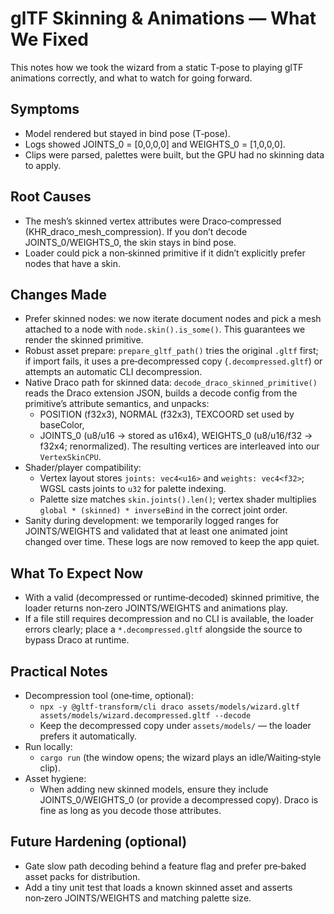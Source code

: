 # glTF Skinning & Animations — What We Fixed

This notes how we took the wizard from a static T‑pose to playing glTF animations correctly, and what to watch for going forward.

## Symptoms
- Model rendered but stayed in bind pose (T‑pose).
- Logs showed JOINTS_0 = [0,0,0,0] and WEIGHTS_0 = [1,0,0,0].
- Clips were parsed, palettes were built, but the GPU had no skinning data to apply.

## Root Causes
- The mesh’s skinned vertex attributes were Draco‑compressed (KHR_draco_mesh_compression). If you don’t decode JOINTS_0/WEIGHTS_0, the skin stays in bind pose.
- Loader could pick a non‑skinned primitive if it didn’t explicitly prefer nodes that have a skin.

## Changes Made
- Prefer skinned nodes: we now iterate document nodes and pick a mesh attached to a node with `node.skin().is_some()`. This guarantees we render the skinned primitive.
- Robust asset prepare: `prepare_gltf_path()` tries the original `.gltf` first; if import fails, it uses a pre‑decompressed copy (`.decompressed.gltf`) or attempts an automatic CLI decompression.
- Native Draco path for skinned data: `decode_draco_skinned_primitive()` reads the Draco extension JSON, builds a decode config from the primitive’s attribute semantics, and unpacks:
  - POSITION (f32x3), NORMAL (f32x3), TEXCOORD set used by baseColor,
  - JOINTS_0 (u8/u16 → stored as u16x4), WEIGHTS_0 (u8/u16/f32 → f32x4; renormalized).
  The resulting vertices are interleaved into our `VertexSkinCPU`.
- Shader/player compatibility:
  - Vertex layout stores `joints: vec4<u16>` and `weights: vec4<f32>`; WGSL casts joints to `u32` for palette indexing.
  - Palette size matches `skin.joints().len()`; vertex shader multiplies `global * (skinned) * inverseBind` in the correct joint order.
- Sanity during development: we temporarily logged ranges for JOINTS/WEIGHTS and validated that at least one animated joint changed over time. These logs are now removed to keep the app quiet.

## What To Expect Now
- With a valid (decompressed or runtime‑decoded) skinned primitive, the loader returns non‑zero JOINTS/WEIGHTS and animations play.
- If a file still requires decompression and no CLI is available, the loader errors clearly; place a `*.decompressed.gltf` alongside the source to bypass Draco at runtime.

## Practical Notes
- Decompression tool (one‑time, optional):
  - `npx -y @gltf-transform/cli draco assets/models/wizard.gltf assets/models/wizard.decompressed.gltf --decode`
  - Keep the decompressed copy under `assets/models/` — the loader prefers it automatically.
- Run locally:
  - `cargo run` (the window opens; the wizard plays an idle/Waiting‑style clip).
- Asset hygiene:
  - When adding new skinned models, ensure they include JOINTS_0/WEIGHTS_0 (or provide a decompressed copy). Draco is fine as long as you decode those attributes.

## Future Hardening (optional)
- Gate slow path decoding behind a feature flag and prefer pre‑baked asset packs for distribution.
- Add a tiny unit test that loads a known skinned asset and asserts non‑zero JOINTS/WEIGHTS and matching palette size.

